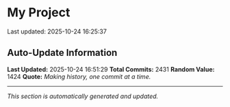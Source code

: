 # My Project


Last updated: 2025-10-24 16:25:37






































































































































































































































































































































































































































































































































































































































































































































































































































































































































































































































































































































































































































































































































































































































































































































































































































































































































































































































































































































































































































































































































































































































































































































































































































































































































































































































































































































































































































































































































## Auto-Update Information

**Last Updated:** 2025-10-24 16:51:29
**Total Commits:** 2431
**Random Value:** 1424
**Quote:** _Making history, one commit at a time._

---
_This section is automatically generated and updated._